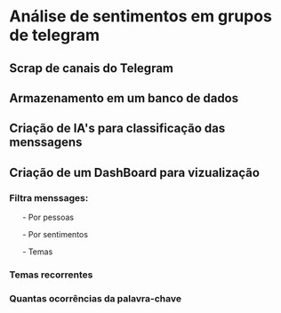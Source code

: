<h1>Análise de sentimentos em grupos de telegram</h1>

<h2>Scrap de canais do Telegram</h2>
<h2>Armazenamento em um banco de dados</h2>
<h2>Criação de IA's para classificação das menssagens</h2>
<h2>Criação de um DashBoard para vizualização</h2>
<h3>Filtra menssages:</h3>
 <ul>- Por pessoas</ul>
 <ul>- Por sentimentos</ul>
 <ul>- Temas</ul>
<h3>Temas recorrentes</h3>
<h3>Quantas ocorrências da palavra-chave</h3>
